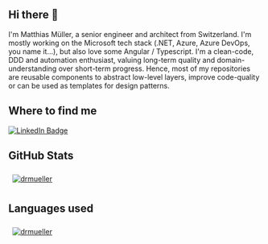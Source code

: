 ## Hi there 👋

I'm Matthias Müller, a senior engineer and architect from Switzerland. I'm mostly working on the Microsoft tech stack (.NET, Azure, Azure DevOps, you name it...), but also love some Angular / Typescript.
I'm a clean-code, DDD and automation enthusiast, valuing long-term quality and domain-understanding over short-term progress. Hence, most of my repositories are reusable components to abstract low-level layers, improve code-quality or can be used as templates for design patterns.

## Where to find me

[![LinkedIn Badge](https://img.shields.io/badge/LinkedIn-Profile-informational?style=flat&logo=linkedin&logoColor=white&color=0D76A8)](https://www.linkedin.com/in/mueller-matthias/)

## GitHub Stats

<a href="https://github.com/drmueller">
  <img align="center" style="margin:0.5rem" src="https://github-readme-stats.vercel.app/api?username=drmueller&show_icons=true&line_height=27&count_private=true&theme=dark" alt="drmueller" />
</a>

## Languages used

<a href="https://github.com/drmueller">
  <img align="center" style="margin:0.5rem" src="https://github-readme-stats.vercel.app/api/top-langs/?username=drmueller&layout=compact&hide=html&theme=dark" alt="drmueller" />
</a>
